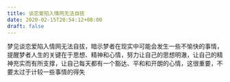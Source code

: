 ```yaml
---
title: 谈恋爱陷入情网无法自拔
date: 2020-02-15T20:54:12+08:00
draft: false
---
```


梦见谈恋爱陷入情网无法自拔，暗示梦者在现实中可能会发生一些不愉快的事情，提醒梦者人生的关键在于思想、精神和心情，努力让自己的思想明澈，让自己的精神充实而有所支撑，让自己每天都有一个豁达、平和和开朗的心情，这很重要，不要太过于计较一些事情的得失